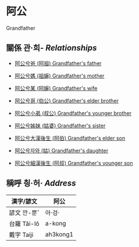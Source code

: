 # 阿公
Grandfather

## 關係 관·희- _Relationships_

- [阿公兮爸 (阿祖) Grandfather's father](member29.md)

- [阿公兮媽 (祖嫲) Grandfather's mother](member30.md)

- [阿公兮某 (阿嫲) Grandfather's wife](member9.md)

- [阿公兮哥 (伯公) Grandfather's elder brother](member26.md)

- [阿公兮小弟 (叔公) Grandfather's younger brother](member27.md)

- [阿公兮姊妹 (姑婆) Grandfather's sister](member28.md)

- [阿公兮大漢後生 (阿伯) Grandfather's elder son](member10.md)

- [阿公兮자와 (姑) Grandfather's daughter](member12.md)

- [阿公兮細漢後生 (阿叔) Grandfather's younger son](member11.md)



## 稱呼 칑·허· _Address_

漢字/諺文 | 阿公
--- | ---
諺文 깐-뿐ˆ | 아·겅·
台羅 Tâi-lô | a-kong
戴字 Taiji | ah3kong1


